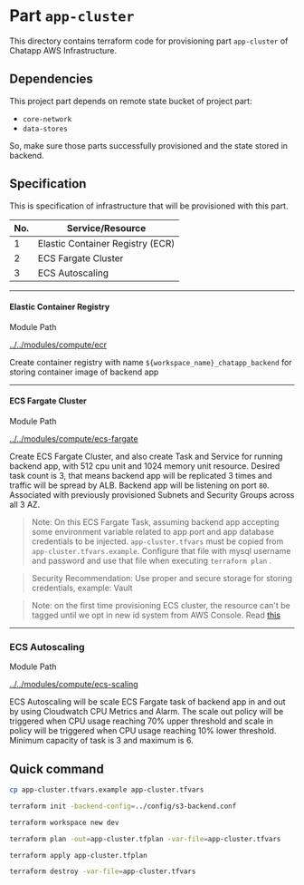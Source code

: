 # Part `app-cluster`

This directory contains terraform code for provisioning part `app-cluster` of Chatapp AWS Infrastructure.

## Dependencies

This project part depends on remote state bucket of project part:

- `core-network`
- `data-stores`

So, make sure those parts successfully provisioned and the state stored in backend.

## Specification

This is specification of infrastructure that will be provisioned with this part.

| No. | Service/Resource                 |
| --- | -------------------------------- |
| 1   | Elastic Container Registry (ECR) |
| 2   | ECS Fargate Cluster              |
| 3   | ECS Autoscaling                  |

---

#### Elastic Container Registry

Module Path

[../../modules/compute/ecr](/solutions/terraform/compute/ecr)

Create container registry with name `${workspace_name}_chatapp_backend` for storing container image of backend app

---

#### ECS Fargate Cluster

Module Path

[../../modules/compute/ecs-fargate](/solutions/terraform/modules/compute/ecs-fargate)

Create ECS Fargate Cluster, and also create Task and Service for running backend app, with 512 cpu unit and 1024 memory unit resource. Desired task count is 3, that means backend app will be replicated 3 times and traffic will be spread by ALB. Backend app will be listening on port `80`. Associated with previously provisioned Subnets and Security Groups across all 3 AZ.

> Note: On this ECS Fargate Task, assuming backend app accepting some environment variable related to app port and app database credentials to be injected. `app-cluster.tfvars` must be copied from `app-cluster.tfvars.example`. Configure that file with mysql username and password and use that file when executing `terraform plan` .

> Security Recommendation: Use proper and secure storage for storing credentials, example: Vault

> Note: on the first time provisioning ECS cluster, the resource can't be tagged until we opt in new id system from AWS Console. Read [this](https://github.com/terraform-providers/terraform-provider-aws/issues/7373)

---

### ECS Autoscaling

Module Path

[../../modules/compute/ecs-scaling](/solutions/terraform/modules/compute/ecs-scaling)

ECS Autoscaling will be scale ECS Fargate task of backend app in and out by using Cloudwatch CPU Metrics and Alarm. The scale out policy will be triggered when CPU usage reaching 70% upper threshold and scale in policy will be triggered when CPU usage reaching 10% lower threshold. Minimum capacity of task is 3 and maximum is 6.

## Quick command

```sh
cp app-cluster.tfvars.example app-cluster.tfvars

terraform init -backend-config=../config/s3-backend.conf

terraform workspace new dev

terraform plan -out=app-cluster.tfplan -var-file=app-cluster.tfvars

terraform apply app-cluster.tfplan

terraform destroy -var-file=app-cluster.tfvars
```
